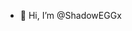 - 👋 Hi, I’m @ShadowEGGx

<!---
ShadowEGGx/ShadowEGGx is a ✨ special ✨ repository because its `README.md` (this file) appears on your GitHub profile.
You can click the Preview link to take a look at your changes.
--->
